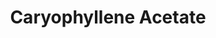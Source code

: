 ---
name: Caryophyllene Acetate
title: Caryophyllene Acetate
details:
  - detail:
      key: "Brand"
      value: "Natural Aroma"
  - detail:
      key: "Physical State"
      value: "Liquid"
  - detail:
      key: "Packaging Size"
      value: "5, 25, 200 Kg"
  - detail:
      key: "Packaging Type"
      value: "Can, Barrel"
  - detail:
      key: "Chemical Formula"
      value: "C15H24"
  - detail:
      key: "Density"
      value: "905 kg/m3"
  - detail:
      key: "Boiling Point"
      value: "130 deg C"
  - detail:
      key: "Molar mass"
      value: "204.36 g/mol"
showOnHome: false
thumbnail: https://5.imimg.com/data5/SELLER/Default/2021/12/JI/TL/LV/3823480/caryophyllene-acetate-500x500.png
productImages:
  - https://ucarecdn.com/8213c725-21d0-4ac0-ad5e-c1975c20032b/
category: aroma chemicals
---